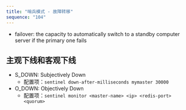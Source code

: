 ```yaml
---
title: "哨兵模式 - 故障转移"
sequence: "104"
---
```


- failover: the capacity to automatically switch to a standby computer server if the primary one fails

## 主观下线和客观下线

- S_DOWN: Subjectively Down
    - 配置项：`sentinel down-after-milliseconds mymaster 30000`
- O_DOWN: Objectively Down
    - 配置项：`sentinel monitor <master-name> <ip> <redis-port> <quorum>`
